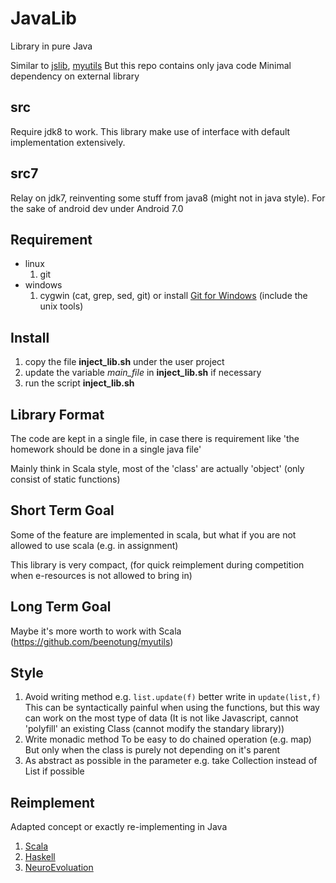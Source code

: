 # JavaLib
Library in pure Java

Similar to [jslib](https://github.com/beenotung/jslib), [myutils](https://github.com/beenotung/myutils)
But this repo contains only java code
Minimal dependency on external library

## src
Require jdk8 to work.
This library make use of interface with default implementation extensively.

## src7
Relay on jdk7, reinventing some stuff from java8 (might not in java style).
For the sake of android dev under Android 7.0

## Requirement
 - linux
    1. git
 - windows
    1. cygwin (cat, grep, sed, git)
    or install [Git for Windows](https://git-scm.com/) (include the unix tools)

## Install
1. copy the file **inject_lib.sh** under the user project
2. update the variable *main_file* in **inject_lib.sh** if necessary
3. run the script **inject_lib.sh**

## Library Format
The code are kept in a single file, in case there is requirement like 'the homework should be done in a single java file'

Mainly think in Scala style, most of the 'class' are actually 'object' (only consist of static functions)

## Short Term Goal
Some of the feature are implemented in scala, but what if you are not allowed to use scala (e.g. in assignment)

This library is very compact, (for quick reimplement during competition when e-resources is not allowed to bring in)

## Long Term Goal
Maybe it's more worth to work with Scala (https://github.com/beenotung/myutils)

## Style
1. Avoid writing method
e.g. ```list.update(f)```
better write in ```update(list,f)```
This can be syntactically painful when using the functions, but this way can work on the most type of data (It is not like Javascript, cannot 'polyfill' an existing Class (cannot modify the standary library))
2. Write monadic method
To be easy to do chained operation (e.g. map)
But only when the class is purely not depending on it's parent
3. As abstract as possible in the parameter
e.g. take Collection instead of List if possible

## Reimplement
Adapted concept or exactly re-implementing in Java
1. [Scala](https://github.com/scala/scala)
2. [Haskell](https://www.haskell.org/)
3. [NeuroEvoluation](https://github.com/beenotung/NeuroEvolution)
